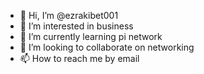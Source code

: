- 👋 Hi, I’m @ezrakibet001
- 👀 I’m interested in business
- 🌱 I’m currently learning pi network
- 💞️ I’m looking to collaborate on networking 
- 📫 How to reach me by email

<!---
ezrakibet001/ezrakibet001 is a ✨ special ✨ repository because its `README.md` (this file) appears on your GitHub profile.
You can click the Preview link to take a look at your changes.
--->
